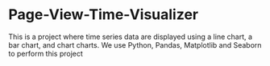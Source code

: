 # Page-View-Time-Visualizer
This is a project where time series data are displayed using a line chart, a bar chart, and chart charts. We use Python, Pandas, Matplotlib and Seaborn to perform this project
